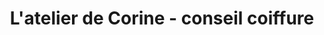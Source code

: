 ---
title: "L'atelier de Corine - conseil coiffure"
url: /aix-en-provence/latelier-de-corine-conseil-coiffure/
shop: Friseur
---